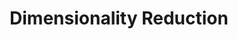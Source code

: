 ---
title: "Dimensionality Reduction"

categories: ['']

tags: ['Dimensionality', 'Reduction']

arabic: ['تقليل اﻷبعاد']

publishers: ['معجم مصطلحات التعلم الآلي والتعلم العميق وعلم البيانات']

types: "word"

slug: ""
---